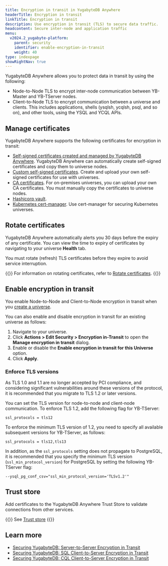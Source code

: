 ```yaml
---
title: Encryption in transit in YugabyteDB Anywhere
headerTitle: Encryption in transit
linkTitle: Encryption in transit
description: Use encryption in transit (TLS) to secure data traffic.
headcontent: Secure inter-node and application traffic
menu:
  v2024.2_yugabyte-platform:
    parent: security
    identifier: enable-encryption-in-transit
    weight: 40
type: indexpage
showRightNav: true
---
```


YugabyteDB Anywhere allows you to protect data in transit by using the following:

- Node-to-Node TLS to encrypt inter-node communication between YB-Master and YB-TServer nodes.
- Client-to-Node TLS to encrypt communication between a universe and clients. This includes applications, shells (ysqlsh, ycqlsh, psql, and so on), and other tools, using the YSQL and YCQL APIs.

## Manage certificates

YugabyteDB Anywhere supports the following certificates for encryption in transit:

- [Self-signed certificates created and managed by YugabyteDB Anywhere](auto-certificate/). YugabyteDB Anywhere can automatically create self-signed certificates and copy them to universe nodes.
- [Custom self-signed certificates](add-certificate-self/). Create and upload your own self-signed certificates for use with universes.
- [CA certificates](add-certificate-ca/). For on-premises universes, you can upload your own CA certificates. You must manually copy the certificates to universe nodes.
- [Hashicorp vault](add-certificate-hashicorp/).
- [Kubernetes cert-manager](add-certificate-kubernetes/). Use cert-manager for securing Kubernetes universes.

## Rotate certificates

YugabyteDB Anywhere automatically alerts you 30 days before the expiry of any certificate. You can view the time to expiry of certificates by navigating to your universe **Health** tab.

You must rotate (refresh) TLS certificates before they expire to avoid service interruption.

{{<lead link="rotate-certificates/">}}
For information on rotating certificates, refer to [Rotate certificates](rotate-certificates/).
{{</lead>}}

## Enable encryption in transit

You enable Node-to-Node and Client-to-Node encryption in transit when you [create a universe](../../create-deployments/create-universe-multi-zone/).

You can also enable and disable encryption in transit for an existing universe as follows:

1. Navigate to your universe.
1. Click **Actions > Edit Security > Encryption in-Transit** to open the **Manage encryption in transit** dialog.
1. Enable or disable the **Enable encryption in transit for this Universe** option.
1. Click **Apply**.

### Enforce TLS versions

As TLS 1.0 and 1.1 are no longer accepted by PCI compliance, and considering significant vulnerabilities around these versions of the protocol, it is recommended that you migrate to TLS 1.2 or later versions.

You can set the TLS version for node-to-node and client-node communication. To enforce TLS 1.2, add the following flag for YB-TServer:

```shell
ssl_protocols = tls12
```

To enforce the minimum TLS version of 1.2, you need to specify all available subsequent versions for YB-TServer, as follows:

```shell
ssl_protocols = tls12,tls13
```

In addition, as the `ssl_protocols` setting does not propagate to PostgreSQL, it is recommended that you specify the minimum TLS version (`ssl_min_protocol_version`) for PostgreSQL by setting the following YB-TServer flag:

```shell
--ysql_pg_conf_csv="ssl_min_protocol_version='TLSv1.2'"
```

## Trust store

Add certificates to the YugabyteDB Anywhere Trust Store to validate connections from other services.

{{<lead link="trust-store/">}}
See [Trust store](trust-store/)
{{</lead>}}

## Learn more

- [Securing YugabyteDB: Server-to-Server Encryption in Transit](https://www.yugabyte.com/blog/yugabytedb-server-to-server-encryption/)
- [Securing YugabyteDB: SQL Client-to-Server Encryption in Transit](https://www.yugabyte.com/blog/securing-yugabytedb-client-to-server-encryption/)
- [Securing YugabyteDB: CQL Client-to-Server Encryption in Transit](https://www.yugabyte.com/blog/securing-yugabytedb-part-3-cql-client-server-encryption-transit/)
